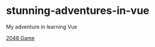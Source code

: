 # stunning-adventures-in-vue
My adventure in learning Vue 

<a href="http://anpe9592.github.io/stunning-adventures-in-vue/game2048/dist/index.html#">2048 Game</a>
